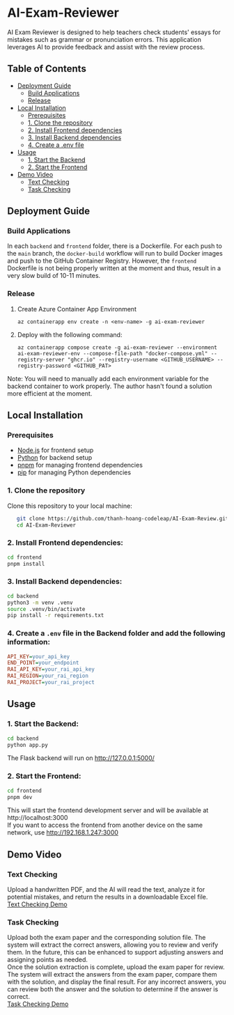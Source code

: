 # AI-Exam-Reviewer

AI Exam Reviewer is designed to help teachers check students' essays for mistakes such as grammar or pronunciation errors. This application leverages AI to provide feedback and assist with the review process.

## Table of Contents
- [Deployment Guide](#deployment-guide)
  - [Build Applications](#build-applications)
  - [Release](#release)
- [Local Installation](#local-installation)
  - [Prerequisites](#prerequisites)
  - [1. Clone the repository](#1-clone-the-repository)
  - [2. Install Frontend dependencies](#2-install-frontend-dependencies)
  - [3. Install Backend dependencies](#3-install-backend-dependencies)
  - [4. Create a .env file](#4-create-a-env-file-in-the-backend-folder-and-add-the-following-information)
- [Usage](#usage)
  - [1. Start the Backend](#1-start-the-backend)
  - [2. Start the Frontend](#2-start-the-frontend)
- [Demo Video](#demo-video)
  - [Text Checking](#text-checking)
  - [Task Checking](#task-checking)

## Deployment Guide

### Build Applications

In each `backend` and `frontend` folder, there is a Dockerfile. For each push to the `main` branch, the `docker-build` workflow will run to build Docker images and push to the GitHub Container Registry. However, the `frontend` Dockerfile is not being properly written at the moment and thus, result in a very slow build of 10-11 minutes.

### Release

1. Create Azure Container App Environment
   ```
   az containerapp env create -n <env-name> -g ai-exam-reviewer
   ```
2. Deploy with the following command:
   ```
   az containerapp compose create -g ai-exam-reviewer --environment ai-exam-reviewer-env --compose-file-path "docker-compose.yml" --registry-server "ghcr.io" --registry-username <GITHUB_USERNAME> --registry-password <GITHUB_PAT>
   ```

Note: You will need to manually add each environment variable for the backend container to work properly. The author hasn't found a solution more efficient at the moment.

## Local Installation

### Prerequisites
- [Node.js](https://nodejs.org) for frontend setup
- [Python](https://www.python.org) for backend setup
- [pnpm](https://pnpm.io) for managing frontend dependencies
- [pip](https://pip.pypa.io/en/stable/) for managing Python dependencies

### 1. Clone the repository
Clone this repository to your local machine:
```bash
   git clone https://github.com/thanh-hoang-codeleap/AI-Exam-Review.git
   cd AI-Exam-Reviewer
   ```

### 2. Install Frontend dependencies:
   ```bash
   cd frontend
   pnpm install
   ```

### 3. Install Backend dependencies:
   ```bash
   cd backend
   python3 -m venv .venv
   source .venv/bin/activate
   pip install -r requirements.txt
   ```

### 4. Create a `.env` file in the Backend folder and add the following information:
   ```ini
   API_KEY=your_api_key
   END_POINT=your_endpoint
   RAI_API_KEY=your_rai_api_key
   RAI_REGION=your_rai_region
   RAI_PROJECT=your_rai_project
   ```

## Usage

### 1. Start the Backend:
   ```bash
   cd backend
   python app.py
   ```
   The Flask backend will run on http://127.0.0.1:5000/

### 2. Start the Frontend:
   ```bash
   cd frontend
   pnpm dev
   ```
   This will start the frontend development server and will be available at http://localhost:3000 \
   If you want to access the frontend from another device on the same network, use http://192.168.1.247:3000

## Demo Video
### Text Checking
Upload a handwritten PDF, and the AI will read the text, analyze it for potential mistakes, and return the results in a downloadable Excel file.\
[Text Checking Demo](https://drive.google.com/file/d/1CNTsygMxIUIIiZyI6-CDWEfUqjJ99DuY/view?usp=sharing)

### Task Checking
Upload both the exam paper and the corresponding solution file. The system will extract the correct answers, allowing you to review and verify them. In the future, this can be enhanced to support adjusting answers and assigning points as needed.\
Once the solution extraction is complete, upload the exam paper for review. The system will extract the answers from the exam paper, compare them with the solution, and display the final result. For any incorrect answers, you can review both the answer and the solution to determine if the answer is correct.\
[Task Checking Demo](https://drive.google.com/file/d/1NrsjiQw558_dXlKGfUNQ0Prit2XUvP_N/view?usp=sharing)
